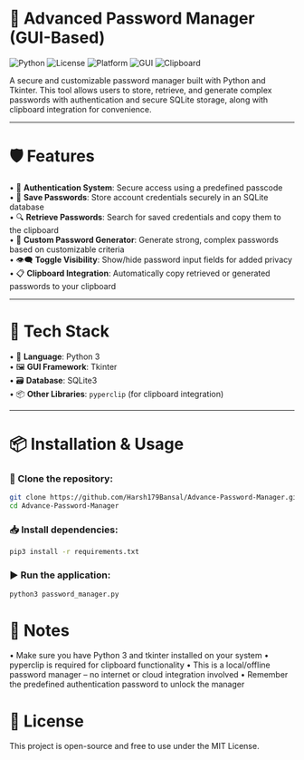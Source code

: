 # 🔐 Advanced Password Manager (GUI-Based)

![Python](https://img.shields.io/badge/Python-3.8+-blue.svg)
![License](https://img.shields.io/github/license/Harsh179Bansal/Advance-Password-Manager)
![Platform](https://img.shields.io/badge/Platform-Windows%20%7C%20Linux%20%7C%20macOS-green)
![GUI](https://img.shields.io/badge/GUI-Tkinter-yellow)
![Clipboard](https://img.shields.io/badge/Clipboard-Integration-orange)

A secure and customizable password manager built with Python and Tkinter. This tool allows users to store, retrieve, and generate complex passwords with authentication and secure SQLite storage, along with clipboard integration for convenience.

---

# 🛡️ Features

• 🔐 **Authentication System**: Secure access using a predefined passcode  
• 💾 **Save Passwords**: Store account credentials securely in an SQLite database  
• 🔍 **Retrieve Passwords**: Search for saved credentials and copy them to the clipboard  
• 🔑 **Custom Password Generator**: Generate strong, complex passwords based on customizable criteria  
• 👁️‍🗨️ **Toggle Visibility**: Show/hide password input fields for added privacy  
• 📋 **Clipboard Integration**: Automatically copy retrieved or generated passwords to your clipboard

---

# 🧰 Tech Stack

• 🐍 **Language**: Python 3  
• 🖼️ **GUI Framework**: Tkinter  
• 🗃️ **Database**: SQLite3  
• 📦 **Other Libraries**: `pyperclip` (for clipboard integration)

---

# 📦 Installation & Usage

### 🧾 Clone the repository:

```bash
git clone https://github.com/Harsh179Bansal/Advance-Password-Manager.git
cd Advance-Password-Manager
```

### 📥 Install dependencies:

```bash
pip3 install -r requirements.txt
```

### ▶️ Run the application:

```bash
python3 password_manager.py
```

# 📌 Notes

• Make sure you have Python 3 and tkinter installed on your system
• pyperclip is required for clipboard functionality
• This is a local/offline password manager – no internet or cloud integration involved
• Remember the predefined authentication password to unlock the manager

# 📝 License

This project is open-source and free to use under the MIT License.
